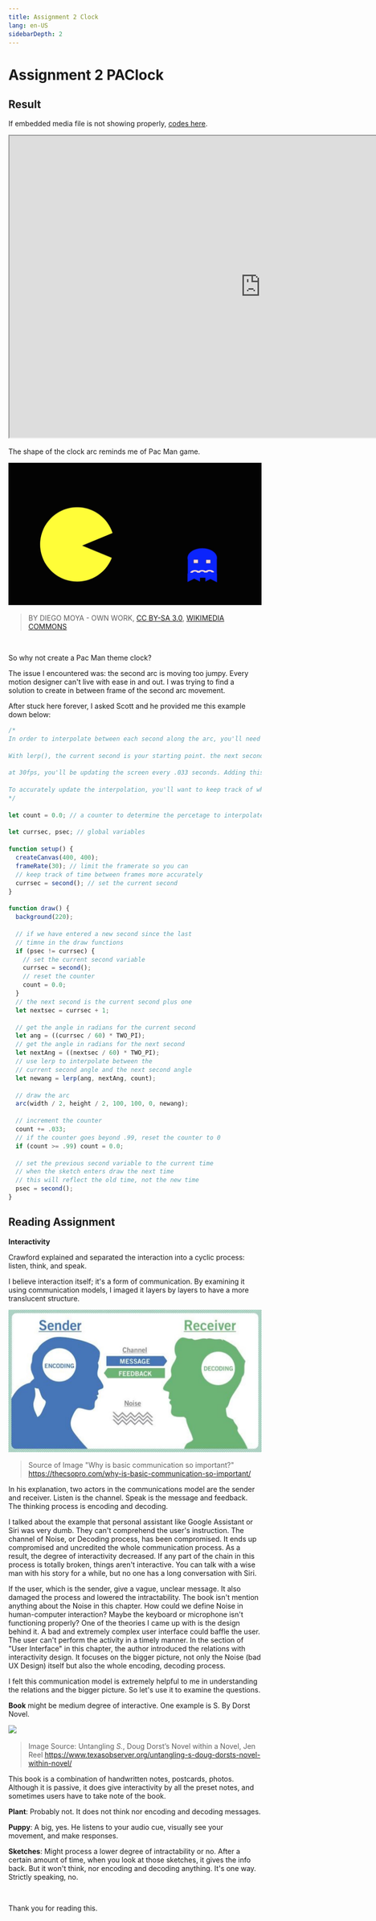 ```yaml
---
title: Assignment 2 Clock
lang: en-US
sidebarDepth: 2
---
```


# Assignment 2 PAClock

## Result

If embedded media file is not showing properly, [codes here](https://editor.p5js.org/irwinchyi/sketches/6yhcoXL7a).

<iframe src="https://editor.p5js.org/irwinchyi/embed/6yhcoXL7a" width="1000px" height="600px" style="overflow: hidden;"></iframe>

The shape of the clock arc reminds me of Pac Man game. 

![](https://raw.githubusercontent.com/irwinchyi/imgbed/master/img/pac_man_hed.jpg.png)

> BY DIEGO MOYA - OWN WORK, [CC BY-SA 3.0](http://creativecommons.org/licenses/by-sa/3.0), [WIKIMEDIA COMMONS](https://commons.wikimedia.org/w/index.php?curid=18072455)

</br>

So why not create a Pac Man theme clock?

The issue I encountered was: the second arc is moving too jumpy. Every motion designer can't live with ease in and out. I was trying to find a solution to create in between frame of the second arc movement. 

After stuck here forever, I asked Scott and he provided me this example down below: 

```javascript
/* 
In order to interpolate between each second along the arc, you'll need to keep track of the current second, the previous second, and the next second.

With lerp(), the current second is your starting point. the next second is your target. You can use the speed at which your animation plays to figure out how much to interpolate every frame.

at 30fps, you'll be updating the screen every .033 seconds. Adding this number to a counter will let you interpolate smoothly.

To accurately update the interpolation, you'll want to keep track of when the second changed to a new one. By setting a variable to keep track of the previous time in a draw loop, you can identify when time has changed, and update your sketch apropriately.
*/

let count = 0.0; // a counter to determine the percetage to interpolate when using lerp()

let currsec, psec; // global variables

function setup() {
  createCanvas(400, 400);
  frameRate(30); // limit the framerate so you can
  // keep track of time between frames more accurately
  currsec = second(); // set the current second
}

function draw() {
  background(220);

  // if we have entered a new second since the last 
  // timne in the draw functions
  if (psec != currsec) {
    // set the current second variable
    currsec = second();
    // reset the counter
    count = 0.0;
  }
  // the next second is the current second plus one
  let nextsec = currsec + 1;

  // get the angle in radians for the current second
  let ang = ((currsec / 60) * TWO_PI);
  // get the angle in radians for the next second
  let nextAng = ((nextsec / 60) * TWO_PI);
  // use lerp to interpolate between the 
  // current second angle and the next second angle
  let newang = lerp(ang, nextAng, count);

  // draw the arc
  arc(width / 2, height / 2, 100, 100, 0, newang);

  // increment the counter
  count += .033;
  // if the counter goes beyond .99, reset the counter to 0
  if (count >= .99) count = 0.0;

  // set the previous second variable to the current time
  // when the sketch enters draw the next time
  // this will reflect the old time, not the new time
  psec = second();
}
```

## Reading Assignment

**Interactivity**

Crawford explained and separated the interaction into a cyclic process: listen, think, and speak. 

I believe interaction itself; it's a form of communication. By examining it using communication models, I imaged it layers by layers to have a more translucent structure. 

![](https://raw.githubusercontent.com/irwinchyi/imgbed/master/img/27-Why-is-basic-communication-so-important..jpg)

> Source of Image "Why is basic communication so important?" https://thecsopro.com/why-is-basic-communication-so-important/

In his explanation, two actors in the communications model are the sender and receiver. Listen is the channel. Speak is the message and feedback. The thinking process is encoding and decoding. 

I talked about the example that personal assistant like Google Assistant or Siri was very dumb. They can't comprehend the user's instruction. The channel of Noise, or Decoding process, has been compromised. It ends up compromised and uncredited the whole communication process. As a result, the degree of interactivity decreased. If any part of the chain in this process is totally broken, things aren't interactive. You can talk with a wise man with his story for a while, but no one has a long conversation with Siri. 

If the user, which is the sender, give a vague, unclear message. It also damaged the process and lowered the intractability. The book isn't mention anything about the Noise in this chapter. How could we define Noise in human-computer interaction? Maybe the keyboard or microphone isn't functioning properly? One of the theories I came up with is the design behind it. A bad and extremely complex user interface could baffle the user. The user can't perform the activity in a timely manner. In the section of "User Interface" in this chapter, the author introduced the relations with interactivity design. It focuses on the bigger picture, not only the Noise (bad UX Design) itself but also the whole encoding, decoding process. 

 I felt this communication model is extremely helpful to me in understanding the relations and the bigger picture. So let's use it to examine the questions. 

**Book** might be medium degree of interactive. One example is S. By Dorst Novel. 

![](https://www.texasobserver.org/wp-content/uploads/2014/02/S-Book.jpg)

> Image Source: Untangling *S.*, Doug Dorst’s Novel within a Novel, Jen Reel https://www.texasobserver.org/untangling-s-doug-dorsts-novel-within-novel/

This book is a combination of handwritten notes, postcards, photos. Although it is passive, it does give interactivity by all the preset notes, and sometimes users have to take note of the book. 

**Plant**: Probably not. It does not think nor encoding and decoding messages. 

**Puppy**: A big, yes. He listens to your audio cue, visually see your movement, and make responses. 

**Sketches**: Might process a lower degree of intractability or no. After a certain amount of time, when you look at those sketches, it gives the info back. But it won't think, nor encoding and decoding anything. It's one way. Strictly speaking, no. 

<br>

Thank you for reading this. 

